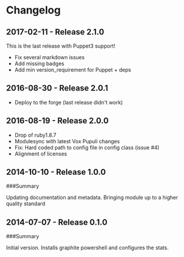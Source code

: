 # Changelog

## 2017-02-11 - Release 2.1.0

This is the last release with Puppet3 support!
* Fix several markdown issues
* Add missing badges
* Add min version_requirement for Puppet + deps

## 2016-08-30 - Release 2.0.1

* Deploy to the forge (last release didn't work)

## 2016-08-19 - Release 2.0.0

* Drop of ruby1.8.7
* Modulesync with latest Vox Pupuli changes
* Fix: Hard coded path to config file in config class (issue #4)
* Alignment of licenses


## 2014-10-10 - Release 1.0.0
###Summary

  Updating documentation and metadata. Bringing module up to a higher quality standard


## 2014-07-07 - Release 0.1.0
###Summary

 Initial version. Installs graphite powershell and configures the stats.
